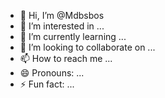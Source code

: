 - 👋 Hi, I’m @Mdbsbos
- 👀 I’m interested in ...
- 🌱 I’m currently learning ...
- 💞️ I’m looking to collaborate on ...
- 📫 How to reach me ...
- 😄 Pronouns: ...
- ⚡ Fun fact: ...

<!---
Mdbsbos/Mdbsbos is a ✨ special ✨ repository because its `README.md` (this file) appears on your GitHub profile.
You can click the Preview link to take a look at your changes.
--->
